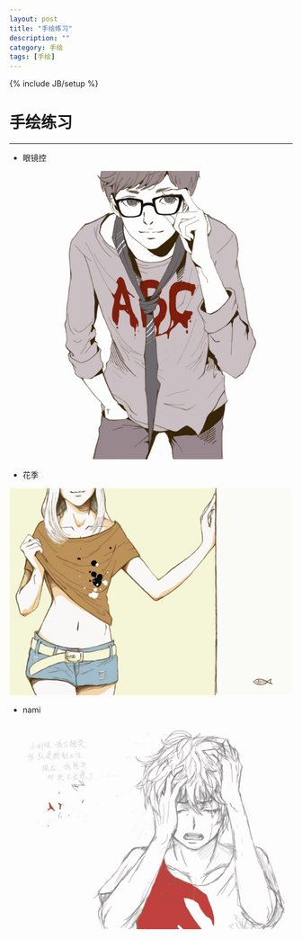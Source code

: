 ```yaml
---
layout: post
title: "手绘练习"
description: ""
category: 手绘
tags: [手绘]
---
```

{% include JB/setup %}

# 手绘练习
---

* 眼镜控

![Alt text](/image/20120520/glasses.jpg)

<!--break-->

* 花季

![Alt text](/image/20120520/huaji.jpg)

* nami

![Alt text](/image/20120520/nami.jpg)
